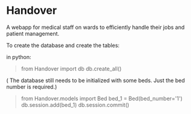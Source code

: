 # Handover
A webapp for medical staff on wards to efficiently handle their jobs and patient management.

To create the database and create the tables:

in python:
> from Handover import db
> db.create_all()

( The database still needs to be initialized with some beds. Just the bed number is required.)
> from Handover.models import Bed
> bed_1 = Bed(bed_number='1')
> db.session.add(bed_1)
> db.session.commit()
